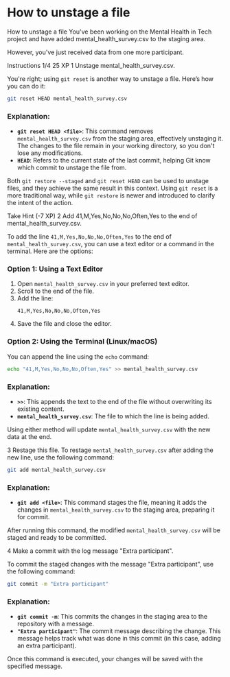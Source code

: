 # How to unstage a file

How to unstage a file
You've been working on the Mental Health in Tech project and have added mental_health_survey.csv to the staging area.

However, you've just received data from one more participant.

Instructions 1/4
25 XP
1
Unstage mental_health_survey.csv.

You're right; using `git reset` is another way to unstage a file. Here’s how you can do it:

```bash
git reset HEAD mental_health_survey.csv
```

### Explanation:
- **`git reset HEAD <file>`**: This command removes `mental_health_survey.csv` from the staging area, effectively unstaging it. The changes to the file remain in your working directory, so you don't lose any modifications.
- **`HEAD`**: Refers to the current state of the last commit, helping Git know which commit to unstage the file from.

Both `git restore --staged` and `git reset HEAD` can be used to unstage files, and they achieve the same result in this context. Using `git reset` is a more traditional way, while `git restore` is newer and introduced to clarify the intent of the action.

Take Hint (-7 XP)
2
Add 41,M,Yes,No,No,No,Often,Yes to the end of mental_health_survey.csv.

To add the line `41,M,Yes,No,No,No,Often,Yes` to the end of `mental_health_survey.csv`, you can use a text editor or a command in the terminal. Here are the options:

### Option 1: Using a Text Editor
1. Open `mental_health_survey.csv` in your preferred text editor.
2. Scroll to the end of the file.
3. Add the line:
   ```
   41,M,Yes,No,No,No,Often,Yes
   ```
4. Save the file and close the editor.

### Option 2: Using the Terminal (Linux/macOS)
You can append the line using the `echo` command:
```bash
echo "41,M,Yes,No,No,No,Often,Yes" >> mental_health_survey.csv
```

### Explanation:
- **`>>`**: This appends the text to the end of the file without overwriting its existing content.
- **`mental_health_survey.csv`**: The file to which the line is being added.

Using either method will update `mental_health_survey.csv` with the new data at the end.

3
Restage this file.
To restage `mental_health_survey.csv` after adding the new line, use the following command:

```bash
git add mental_health_survey.csv
```

### Explanation:
- **`git add <file>`**: This command stages the file, meaning it adds the changes in `mental_health_survey.csv` to the staging area, preparing it for commit.

After running this command, the modified `mental_health_survey.csv` will be staged and ready to be committed.

4
Make a commit with the log message "Extra participant".

To commit the staged changes with the message "Extra participant", use the following command:

```bash
git commit -m "Extra participant"
```

### Explanation:
- **`git commit -m`**: This commits the changes in the staging area to the repository with a message.
- **`"Extra participant"`**: The commit message describing the change. This message helps track what was done in this commit (in this case, adding an extra participant).

Once this command is executed, your changes will be saved with the specified message.